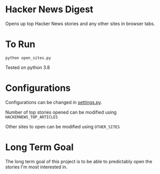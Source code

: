 # Hacker News Digest

Opens up top Hacker News stories and any other sites in browser tabs.

# To Run

```
python open_sites.py
```
Tested on python 3.8

# Configurations

Configurations can be changed in [settings.py](settings.py).

Number of top stories opened can be modified using `HACKERNEWS_TOP_ARTICLES`

Other sites to open can be modified using `OTHER_SITES`

# Long Term Goal

The long term goal of this project is to be able to predictably open the stories I'm most interested in.